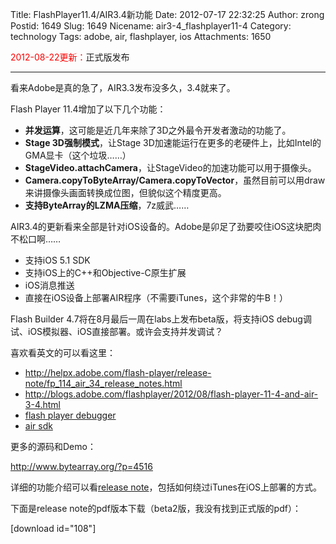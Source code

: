 Title: FlashPlayer11.4/AIR3.4新功能
Date: 2012-07-17 22:32:25
Author: zrong
Postid: 1649
Slug: 1649
Nicename: air3-4_flashplayer11-4
Category: technology
Tags: adobe, air, flashplayer, ios
Attachments: 1650

<span style="color:red">2012-08-22更新：</span>正式版发布

------------------------------------------------------------------------

看来Adobe是真的急了，AIR3.3发布没多久，3.4就来了。

Flash Player 11.4增加了以下几个功能：

-   **并发运算**，这可能是近几年来除了3D之外最令开发者激动的功能了。
-   **Stage 3D强制模式**，让Stage
    3D加速能运行在更多的老硬件上，比如Intel的GMA显卡（这个垃圾……）
-   **StageVideo.attachCamera**，让StageVideo的加速功能可以用于摄像头。
-   **Camera.copyToByteArray/Camera.copyToVector**，虽然目前可以用draw来讲摄像头画面转换成位图，但貌似这个精度更高。
-   **支持ByteArray的LZMA压缩**，7z威武……

AIR3.4的更新看来全部是针对iOS设备的。Adobe是卯足了劲要咬住iOS这块肥肉不松口啊……<!--more-->

-   支持iOS 5.1 SDK
-   支持iOS上的C++和Objective-C原生扩展
-   iOS消息推送
-   直接在iOS设备上部署AIR程序（不需要iTunes，这个非常的牛B！）

Flash Builder 4.7将在8月最后一周在labs上发布beta版，将支持iOS
debug调试、iOS模拟器、iOS直接部署。或许会支持并发调试？

喜欢看英文的可以看这里：

-   <http://helpx.adobe.com/flash-player/release-note/fp_114_air_34_release_notes.html>
-   <http://blogs.adobe.com/flashplayer/2012/08/flash-player-11-4-and-air-3-4.html>
-   [flash player
    debugger](http://www.adobe.com/support/flashplayer/downloads.html)
-   [air sdk](http://www.adobe.com/devnet/air/air-sdk-download.html)

更多的源码和Demo：

<http://www.bytearray.org/?p=4516>

详细的功能介绍可以看[release
note](http://helpx.adobe.com/flash-player/release-note/fp_114_air_34_release_notes.html)，包括如何绕过iTunes在iOS上部署的方式。

下面是release note的pdf版本下载（beta2版，我没有找到正式版的pdf）：

[download id="108"]

